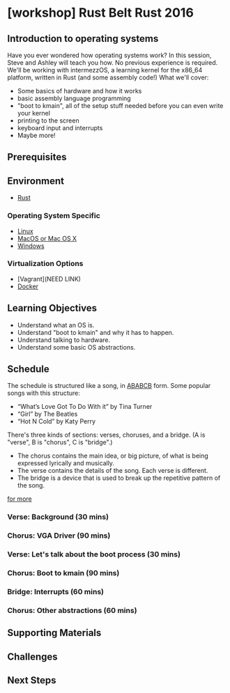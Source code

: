 # [workshop] Rust Belt Rust 2016

## Introduction to operating systems

Have you ever wondered how operating systems work? In this session, Steve and
Ashley will teach you how. No previous experience is required. We'll be working
with intermezzOS, a learning kernel for the x86_64 platform, written in Rust
(and some assembly code!) What we'll cover:

- Some basics of hardware and how it works
- basic assembly language programming
- "boot to kmain", all of the setup stuff needed before you can even write your kernel
- printing to the screen
- keyboard input and interrupts
- Maybe more!

## Prerequisites



## Environment

- [Rust](http://intermezzos.github.io/book/installing-rust.html)

### Operating System Specific

- [Linux](http://intermezzos.github.io/book/linux.html)
- [MacOS or Mac OS X](http://intermezzos.github.io/book/osx.html)
- [Windows](http://intermezzos.github.io/book/windows.html)

### Virtualization Options

- [Vagrant](NEED LINK)
- [Docker](https://github.com/intermezzOS/docker)

## Learning Objectives

* Understand what an OS is.
* Understand "boot to kmain" and why it has to happen.
* Understand talking to hardware.
* Understand some basic OS abstractions.

## Schedule

The schedule is structured like a song, in [ABABCB] form. Some popular songs with
this structure:

[ABABCB]: https://en.wikipedia.org/wiki/Song_structure#Variation_on_the_basic_structure

* “What’s Love Got To Do With it” by Tina Turner
* “Girl” by The Beatles
* “Hot N Cold” by Katy Perry

There's three kinds of sections: verses, choruses, and a bridge. (A is "verse",
B is "chorus", C is "bridge".)

* The chorus contains the main idea, or big picture, of what is being expressed
  lyrically and musically. 
* The verse contains the details of the song. Each verse is different.
* The bridge is a device that is used to break up the repetitive pattern of the song.

[for more](https://en.wikipedia.org/wiki/Song_structure)

### Verse: Background (30 mins)

### Chorus: VGA Driver (90 mins)

### Verse: Let's talk about the boot process (30 mins)

### Chorus: Boot to kmain (90 mins)

### Bridge: Interrupts (60 mins)

### Chorus: Other abstractions (60 mins)

## Supporting Materials

## Challenges

## Next Steps

